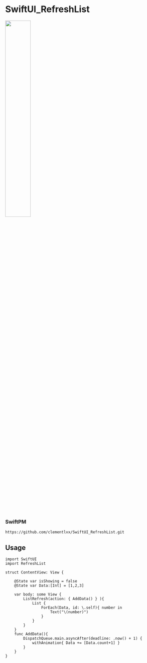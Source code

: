SwiftUI_RefreshList
===============

<image src="Docs/screen.gif" width="40%">

### SwiftPM

```
https://github.com/clementlvx/SwiftUI_RefreshList.git
```

Usage
-----

```
import SwiftUI
import RefreshList

struct ContentView: View {
    
    @State var isShowing = false
    @State var Data:[Int] = [1,2,3]

    var body: some View {
        ListRefresh(action: { AddData() } ){
            List {
                ForEach(Data, id: \.self){ number in
                    Text("\(number)")
                }
            }
        }
    }
    func AddData(){
        DispatchQueue.main.asyncAfter(deadline: .now() + 1) {
            withAnimation{ Data += [Data.count+1] }
        }
    }
}
```

